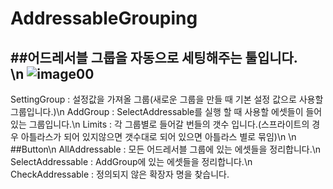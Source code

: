 # AddressableGrouping
##어드레서블 그룹을 자동으로 세팅해주는 툴입니다.\
\n
![image00](https://user-images.githubusercontent.com/73415970/125284851-ef828b00-e354-11eb-83de-fdc559b3eeec.PNG)
---
SettingGroup : 설정값을 가져올 그룹(새로운 그룹을 만들 때 기본 설정 값으로 사용할 그룹입니다.)\n
AddGroup : SelectAddressable를 실행 할 때 사용할 에셋들이 들어있는 그룹입니다.\n
Limits : 각 그룹별로 들어갈 번들의 갯수 입니다.(스프라이트의 경우 아틀라스가 되어 있지않으면 갯수대로 되어 있으면 아틀라스 별로 묶임)\n
\n
##Button\n
AllAddressable : 모든 어드레서블 그룹에 있는 에셋들을 정리합니다.\n
SelectAddressable : AddGroup에 있는 에셋들을 정리합니다.\n
CheckAddressable : 정의되지 않은 확장자 명을 찾습니다.
